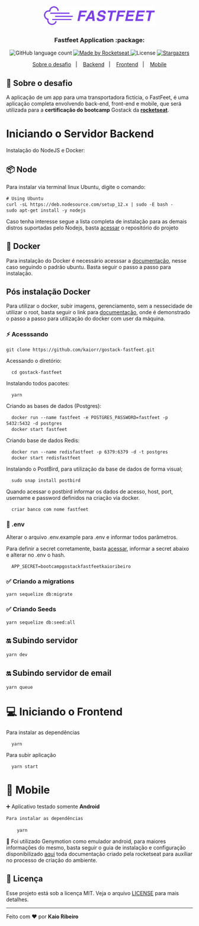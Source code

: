 <h1 align="center">
  <img alt="Fastfeet" title="Fastfeet" src="./backend/img/logo.png" width="300px" />
</h1>

<h3 align="center">
  Fastfeet Application :package:
</h3>

<p align="center">
  <img alt="GitHub language count" src="https://img.shields.io/github/languages/count/rocketseat/bootcamp-gostack-desafio-02?color=%2304D361">

  <a href="https://rocketseat.com.br">
    <img alt="Made by Rocketseat" src="https://img.shields.io/badge/made%20by-Rocketseat-%2304D361">
  </a>

  <img alt="License" src="https://img.shields.io/badge/license-MIT-%2304D361">

  <a href="https://github.com/kaiorr/gostack-fastfeet/stargazers">
    <img alt="Stargazers" src="https://img.shields.io/github/stars/kaiorr/gostack-fastfeet?style=social">
  </a>
</p>

<p align="center">
  <a href="#rocket-sobre-o-desafio">Sobre o desafio</a>&nbsp;&nbsp;&nbsp;|&nbsp;&nbsp;&nbsp;
  <a href="#iniciando-o-servidor-backend">Backend</a>&nbsp;&nbsp;&nbsp;|&nbsp;&nbsp;&nbsp;
  <a href="#computer-iniciando-o-frontend">Frontend</a>&nbsp;&nbsp;&nbsp;|&nbsp;&nbsp;&nbsp;
  <a href="#iphone-mobile">Mobile</a>
</p>

## :rocket: Sobre o desafio

A aplicação de um app para uma transportadora fictícia, o FastFeet, é uma aplicação completa envolvendo back-end, front-end e mobile, que será utilizada para a **certificação do bootcamp** Gostack da **[rocketseat](https://rocketseat.com.br/gostack)**.

# Iniciando o Servidor Backend

Instalação do NodeJS e Docker:

## :package: Node

Para instalar via terminal linux Ubuntu, digite o comando:

    # Using Ubuntu
    curl -sL https://deb.nodesource.com/setup_12.x | sudo -E bash -
    sudo apt-get install -y nodejs

Caso tenha interesse segue a lista completa de instalação para as demais distros suportadas pelo Nodejs, basta [acessar](https://github.com/nodesource/distributions/blob/master/README.md) o repositório do projeto

## :whale2: Docker

Para instalação do Docker é necessário acesssar a [documentação](https://docs.docker.com/install/linux/docker-ce/ubuntu/), nesse caso seguindo o padrão ubuntu. Basta seguir o passo a passo para instalação.

## Pós instalação Docker

Para utilizar o docker, subir imagens, gerenciamento, sem a nessecidade de utilizar o root, basta seguir o link para [documentação](https://docs.docker.com/install/linux/linux-postinstall/), onde é demonstrado o passo a passo para utilização do docker com user da máquina.


### :zap: Acesssando

    git clone https://github.com/kaiorr/gostack-fastfeet.git

  Acessando o diretório:

      cd gostack-fastfeet

  Instalando todos pacotes:

      yarn

  Criando as bases de dados (Postgres):

      docker run --name fastfeet -e POSTGRES_PASSWORD=fastfeet -p 5432:5432 -d postgres
      docker start fastfeet

  Criando base de dados Redis:

      docker run --name redisfastfeet -p 6379:6379 -d -t postgres
      docker start redisfastfeet


  Instalando o PostBird, para utilização da base de dados de forma visual;

      sudo snap install postbird

  Quando acessar o postbird informar os dados de acesso, host, port, username e password definidos na criação via docker.

      criar banco com nome fastfeet

### :key: .env

  Alterar o arquivo .env.example para .env e informar todos parâmetros.

  Para definir a secret corretamente, basta [acessar](https://www.md5online.org/), informar a secret abaixo e alterar no .env o hash.

      APP_SECRET=bootcampgostackfastfeetkaioribeiro

### :white_check_mark: Criando a migrations

    yarn sequelize db:migrate

### :white_check_mark: Criando Seeds

    yarn sequelize db:seed:all

## :on: Subindo servidor

    yarn dev

## :on: Subindo servidor de email

    yarn queue

# :computer: Iniciando o Frontend

  Para instalar as dependências

      yarn
  
  Para subir aplicação

      yarn start


# :iphone: Mobile

:heavy_plus_sign: Aplicativo testado somente **Android**


    Para instalar as dependências 

        yarn

:pushpin: Foi utilizado Genymotion como emulador android, para maiores informações do mesmo, basta seguir o guia de instalação e configuração disponibilizado [aqui](https://docs.rocketseat.dev/ambiente-react-native/android/emulador) toda documentação criado pela rocketseat para auxíliar no processo de criação do ambiente.



## :memo: Licença

Esse projeto está sob a licença MIT. Veja o arquivo [LICENSE](LICENSE.md) para mais detalhes.

---

Feito com :heart: por **Kaio Ribeiro**
